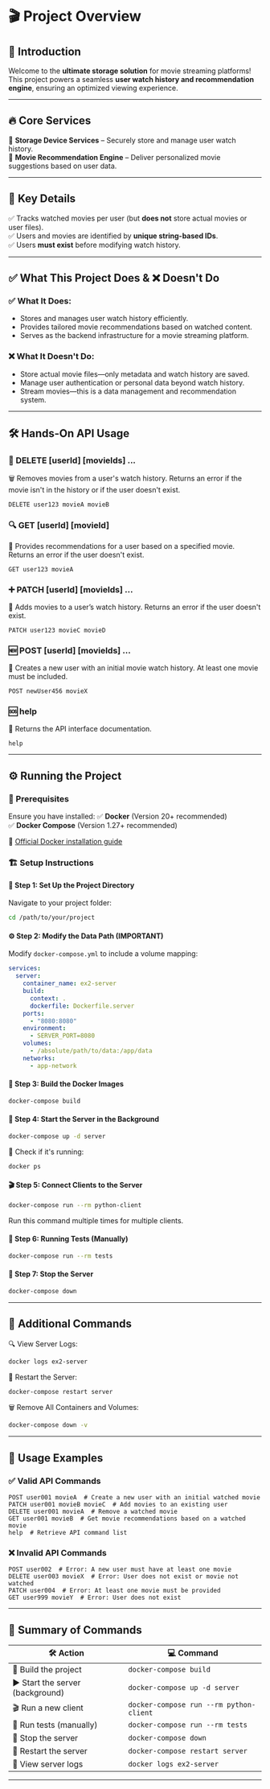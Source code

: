 # 🎬 Project Overview

## 🚀 Introduction

Welcome to the **ultimate storage solution** for movie streaming platforms! This project powers a seamless **user watch history and recommendation engine**, ensuring an optimized viewing experience.

---
## 🔥 Core Services

📌 **Storage Device Services** – Securely store and manage user watch history.  
📌 **Movie Recommendation Engine** – Deliver personalized movie suggestions based on user data.

---
## 📌 Key Details

✅ Tracks watched movies per user (but **does not** store actual movies or user files).  
✅ Users and movies are identified by **unique string-based IDs**.  
✅ Users **must exist** before modifying watch history.

---
## ✅ What This Project Does & ❌ Doesn't Do

### ✅ What It Does:
- Stores and manages user watch history efficiently.
- Provides tailored movie recommendations based on watched content.
- Serves as the backend infrastructure for a movie streaming platform.

### ❌ What It Doesn't Do:
- Store actual movie files—only metadata and watch history are saved.
- Manage user authentication or personal data beyond watch history.
- Stream movies—this is a data management and recommendation system.

---
## 🛠 Hands-On API Usage

### 🔄 DELETE [userId] [movieIds] ...
🗑 Removes movies from a user's watch history. Returns an error if the movie isn't in the history or if the user doesn't exist.
```
DELETE user123 movieA movieB
```

### 🔍 GET [userId] [movieId]
📌 Provides recommendations for a user based on a specified movie. Returns an error if the user doesn't exist.
```
GET user123 movieA
```

### ➕ PATCH [userId] [movieIds] ...
🎥 Adds movies to a user’s watch history. Returns an error if the user doesn't exist.
```
PATCH user123 movieC movieD
```

### 🆕 POST [userId] [movieIds] ...
📂 Creates a new user with an initial movie watch history. At least one movie must be included.
```
POST newUser456 movieX
```

### 🆘 help
📖 Returns the API interface documentation.
```
help
```

---
## ⚙️ Running the Project

### 📌 Prerequisites
Ensure you have installed:
✅ **Docker** (Version 20+ recommended)  
✅ **Docker Compose** (Version 1.27+ recommended)  

🔗 [Official Docker installation guide](https://docs.docker.com/get-docker/)

### 🏗 Setup Instructions

#### 📁 Step 1: Set Up the Project Directory
Navigate to your project folder:
```bash
cd /path/to/your/project
```

#### ⚙️ Step 2: Modify the Data Path (IMPORTANT)
Modify `docker-compose.yml` to include a volume mapping:
```yaml
services:
  server:
    container_name: ex2-server
    build:
      context: .
      dockerfile: Dockerfile.server
    ports:
      - "8080:8080"
    environment:
      - SERVER_PORT=8080
    volumes:
      - /absolute/path/to/data:/app/data
    networks:
      - app-network
```

#### 🔨 Step 3: Build the Docker Images
```bash
docker-compose build
```

#### 🚀 Step 4: Start the Server in the Background
```bash
docker-compose up -d server
```
🔎 Check if it's running:
```bash
docker ps
```

#### 🎬 Step 5: Connect Clients to the Server
```bash
docker-compose run --rm python-client
```
Run this command multiple times for multiple clients.

#### 🧪 Step 6: Running Tests (Manually)
```bash
docker-compose run --rm tests
```

#### 🛑 Step 7: Stop the Server
```bash
docker-compose down
```

---
## 📌 Additional Commands

🔍 View Server Logs:
```bash
docker logs ex2-server
```

🔄 Restart the Server:
```bash
docker-compose restart server
```

🗑 Remove All Containers and Volumes:
```bash
docker-compose down -v
```

---
## 🎯 Usage Examples

### ✅ Valid API Commands
```
POST user001 movieA  # Create a new user with an initial watched movie
PATCH user001 movieB movieC  # Add movies to an existing user
DELETE user001 movieA  # Remove a watched movie
GET user001 movieB  # Get movie recommendations based on a watched movie
help  # Retrieve API command list
```

### ❌ Invalid API Commands
```
POST user002  # Error: A new user must have at least one movie
DELETE user003 movieX  # Error: User does not exist or movie not watched
PATCH user004  # Error: At least one movie must be provided
GET user999 movieY  # Error: User does not exist
```

---
## 🏁 Summary of Commands

| 🛠 Action | 💻 Command |
|----------|-----------|
| 🚀 Build the project | `docker-compose build` |
| ▶️ Start the server (background) | `docker-compose up -d server` |
| 🎬 Run a new client | `docker-compose run --rm python-client` |
| 🧪 Run tests (manually) | `docker-compose run --rm tests` |
| 🛑 Stop the server | `docker-compose down` |
| 🔄 Restart the server | `docker-compose restart server` |
| 📜 View server logs | `docker logs ex2-server` |

---
